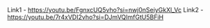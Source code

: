 Link1 - https://youtu.be/FgnxcUQ5vho?si=nwj0nSeiyGkXl_Vc
Link2 - https://youtu.be/7r4xVDI2vho?si=DJmVQImfGtU5BFiH